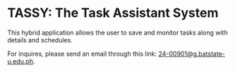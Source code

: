 # TASSY: The Task Assistant System

This hybrid application allows the user to save and monitor tasks along with details and schedules.

For inquires, please send an email through this link: [24-00901@g.batstate-u.edu.ph](mailto:24-00901@g.batstate-u.edu.ph).
